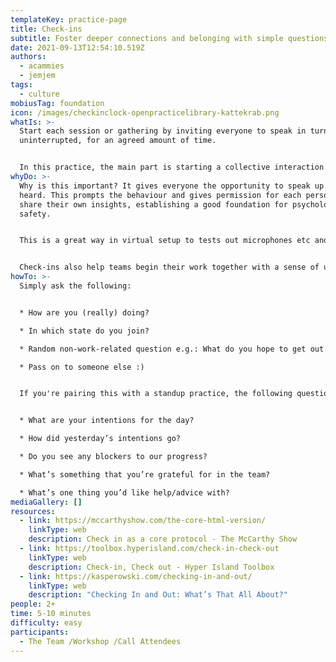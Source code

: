 ```yaml
---
templateKey: practice-page
title: Check-ins
subtitle: Foster deeper connections and belonging with simple questions
date: 2021-09-13T12:54:10.519Z
authors:
  - acammies
  - jemjem
tags:
  - culture
mobiusTag: foundation
icon: /images/checkinclock-openpracticelibrary-kattekrab.png
whatIs: >-
  Start each session or gathering by inviting everyone to speak in turn,
  uninterrupted, for an agreed amount of time.


  In this practice, the main part is starting a collective interaction by being allowed to say something and be easily heard by everyone.
whyDo: >-
  Why is this important? It gives everyone the opportunity to speak up and be
  heard. This prompts the behaviour and gives permission for each person to
  share their own insights, establishing a good foundation for psychological
  safety.


  This is a great way in virtual setup to tests out microphones etc and sets the expectation that everyone can talk.


  Check-ins also help teams begin their work together with a sense of unity as they share and hear about how each of them come in, establishing presence and purpose.
howTo: >-
  Simply ask the following:


  * How are you (really) doing?

  * In which state do you join?

  * Random non-work-related question e.g.: What do you hope to get out of this call/meeting/workshop?

  * Pass on to someone else :)


  If you're pairing this with a standup practice, the following questions are great for sharing information and for accountability and for creating feedback loops!


  * What are your intentions for the day?

  * How did yesterday’s intentions go?

  * Do you see any blockers to our progress?

  * What’s something that you’re grateful for in the team?

  * What’s one thing you’d like help/advice with?
mediaGallery: []
resources:
  - link: https://mccarthyshow.com/the-core-html-version/
    linkType: web
    description: Check in as a core protocol - The McCarthy Show
  - link: https://toolbox.hyperisland.com/check-in-check-out
    linkType: web
    description: Check-in, Check out - Hyper Island Toolbox
  - link: https://kasperowski.com/checking-in-and-out/
    linkType: web
    description: "Checking In and Out: What’s That All About?"
people: 2+
time: 5-10 minutes
difficulty: easy
participants:
  - The Team /Workshop /Call Attendees
---
```

